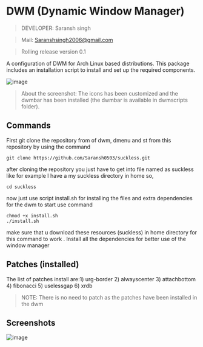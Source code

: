 # DWM (Dynamic Window Manager)
>DEVELOPER: Saransh singh

>Mail: Saranshsingh2006@gmail.com

>Rolling release version 0.1

A configuration of DWM for Arch Linux based distributions. This package includes an installation script to install and set up the required components.

![image](https://github.com/Saransh0503/my_vaults/blob/main/pix/*_1.png)
>About the screenshot: The icons has been customized  and the dwmbar has been installed  (the dwmbar is available in dwmscripts folder).

## Commands

First git clone the repository from of dwm, dmenu and st from this repository by using the command

```shell
git clone https://github.com/Saransh0503/suckless.git 
```

after cloning the repository you just have to get into file named as suckless like for example I have a my suckless directory in home so,

```shell
cd suckless
```

now just use script install.sh for installing the files and extra dependencies for the dwm to start
use command 

```shell
chmod +x install.sh
./install.sh
```

make sure that u download these resources (suckless) in home directory for this command to work .
Install all the dependencies for better use of the window manager

## Patches (installed)

The list of patches install are:1) urg-border 2) alwayscenter 3) attachbottom 4) fibonacci 5) uselessgap 6) xrdb
>NOTE: There is no need to patch as the patches have been installed in the dwm 

## Screenshots

![image](https://github.com/Saransh0503/my_vaults/blob/main/pix/2025-02-11_11-52.png)

